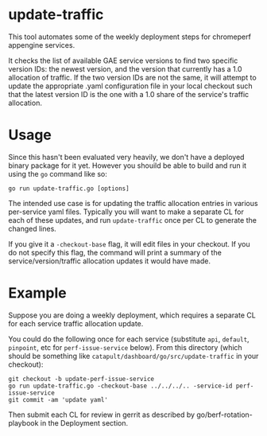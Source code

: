 # update-traffic

This tool automates some of the weekly deployment steps for chromeperf appengine services.

It checks the list of available GAE service versions to find two specific version IDs: the newest version, and the version that currently has a 1.0 allocation of traffic.  If the two version IDs are not the same, it will attempt to update the appropriate .yaml configuration file in your local checkout such that the latest version ID is the one with a 1.0 share of the service's traffic allocation.

# Usage

Since this hasn't been evaluated very heavily, we don't have a deployed binary package for it yet.
However you shouild be able to build and run it using the `go` command like so:

```
go run update-traffic.go [options]
```

The intended use case is for updating the traffic allocation entries in various per-service yaml files.  Typically you will want to make a separate CL for each of these updates, and run `update-traffic` once per CL to generate the changed lines.

If you give it a `-checkout-base` flag, it will edit files in your checkout.  If you do not specify this flag, the command will print a summary of the service/version/traffic allocation updates it would have made.

# Example
Suppose you are doing a weekly deployment, which requires a separate CL for each service traffic allocation update.

You could do the following once for each service (substitute `api`, `default`, `pinpoint`, etc for `perf-issue-service` below). From this directory (which should be something like `catapult/dashboard/go/src/update-traffic` in your checkout):
```
git checkout -b update-perf-issue-service
go run update-traffic.go -checkout-base ../../../.. -service-id perf-issue-service
git commit -am 'update yaml'
```

Then submit each CL for review in gerrit as described by go/berf-rotation-playbook in the Deployment section.

